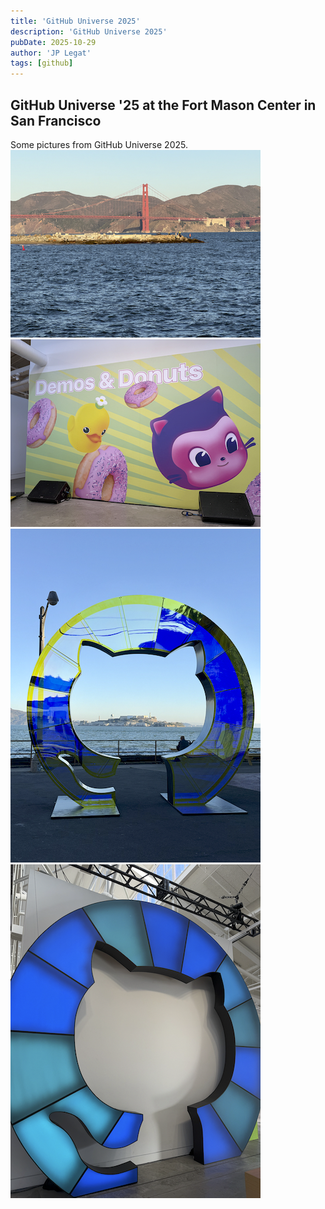 ```yaml
---
title: 'GitHub Universe 2025'
description: 'GitHub Universe 2025'
pubDate: 2025-10-29
author: 'JP Legat'
tags: [github]
---
```


## GitHub Universe '25 at the Fort Mason Center in San Francisco

Some pictures from GitHub Universe 2025.
<br>
![](/images/IMG_4759.png)
<br>
![](/images/IMG_4753.png)
<br>
![](/images/IMG_4770.png)
<br>
![](/images/IMG_4774.png)

